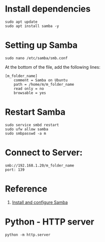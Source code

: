 # Install dependencies

    sudo apt update
    sudo apt install samba -y

# Setting up Samba

    sudo nano /etc/samba/smb.conf

At the bottom of the file, add the following lines:

    [m_folder_name]
        comment = Samba on Ubuntu
        path = /home/m/m_folder_name
        read only = no
        browsable = yes

# Restart Samba
    
    sudo service smbd restart
    sudo ufw allow samba
    sudo smbpasswd -a m

# Connect to Server:

    smb://192.168.1.20/m_folder_name
    port: 139


# Reference

1. [Install and configure Samba](https://ubuntu.com/tutorials/install-and-configure-samba#1-overview)

# Python - HTTP server

    python -m http.server
